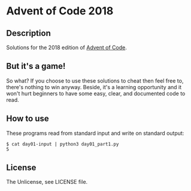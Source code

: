 # Advent of Code 2018

## Description

Solutions for the 2018 edition of [Advent of Code](http://adventofcode.com/).

## But it's a game!

So what? If you choose to use these solutions to cheat then feel free to, there's nothing to win anyway. Beside, it's a learning opportunity and it won't hurt beginners to have some easy, clear, and documented code to read.

## How to use

These programs read from standard input and write on standard output:

```console
$ cat day01-input | python3 day01_part1.py
5
```

## License

The Unlicense, see LICENSE file.
